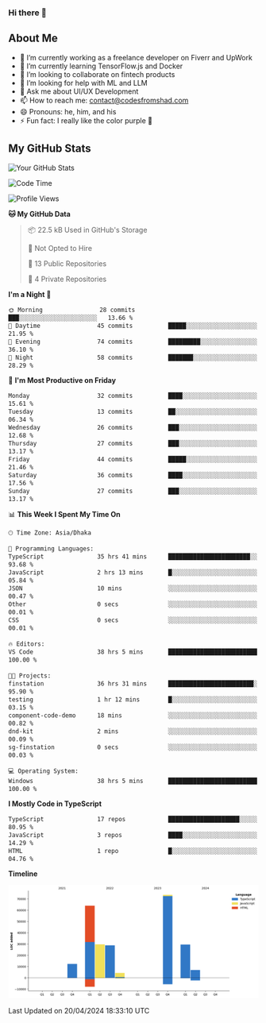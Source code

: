 ### Hi there 👋

## About Me
- 🔭 I’m currently working as a freelance developer on Fiverr and UpWork
- 🌱 I’m currently learning TensorFlow.js and Docker
- 👯 I’m looking to collaborate on fintech products
- 🤔 I’m looking for help with ML and LLM
- 💬 Ask me about UI/UX Development
- 📫 How to reach me: contact@codesfromshad.com
- 😄 Pronouns: he, him, and his
- ⚡ Fun fact: I really like the color purple 💜

## My GitHub Stats

![Your GitHub Stats](https://github-readme-stats.vercel.app/api?username=codesfromshad&show_icons=true&theme=midnight-purple)

<!--START_SECTION:waka-->
![Code Time](http://img.shields.io/badge/Code%20Time-451%20hrs%2059%20mins-blue)

![Profile Views](http://img.shields.io/badge/Profile%20Views-21-blue)

**🐱 My GitHub Data** 

> 📦 22.5 kB Used in GitHub's Storage 
 > 
> 🚫 Not Opted to Hire
 > 
> 📜 13 Public Repositories 
 > 
> 🔑 4 Private Repositories 
 > 
**I'm a Night 🦉** 

```text
🌞 Morning                28 commits          ███░░░░░░░░░░░░░░░░░░░░░░   13.66 % 
🌆 Daytime                45 commits          █████░░░░░░░░░░░░░░░░░░░░   21.95 % 
🌃 Evening                74 commits          █████████░░░░░░░░░░░░░░░░   36.10 % 
🌙 Night                  58 commits          ███████░░░░░░░░░░░░░░░░░░   28.29 % 
```
📅 **I'm Most Productive on Friday** 

```text
Monday                   32 commits          ████░░░░░░░░░░░░░░░░░░░░░   15.61 % 
Tuesday                  13 commits          ██░░░░░░░░░░░░░░░░░░░░░░░   06.34 % 
Wednesday                26 commits          ███░░░░░░░░░░░░░░░░░░░░░░   12.68 % 
Thursday                 27 commits          ███░░░░░░░░░░░░░░░░░░░░░░   13.17 % 
Friday                   44 commits          █████░░░░░░░░░░░░░░░░░░░░   21.46 % 
Saturday                 36 commits          ████░░░░░░░░░░░░░░░░░░░░░   17.56 % 
Sunday                   27 commits          ███░░░░░░░░░░░░░░░░░░░░░░   13.17 % 
```


📊 **This Week I Spent My Time On** 

```text
🕑︎ Time Zone: Asia/Dhaka

💬 Programming Languages: 
TypeScript               35 hrs 41 mins      ███████████████████████░░   93.68 % 
JavaScript               2 hrs 13 mins       █░░░░░░░░░░░░░░░░░░░░░░░░   05.84 % 
JSON                     10 mins             ░░░░░░░░░░░░░░░░░░░░░░░░░   00.47 % 
Other                    0 secs              ░░░░░░░░░░░░░░░░░░░░░░░░░   00.01 % 
CSS                      0 secs              ░░░░░░░░░░░░░░░░░░░░░░░░░   00.01 % 

🔥 Editors: 
VS Code                  38 hrs 5 mins       █████████████████████████   100.00 % 

🐱‍💻 Projects: 
finstation               36 hrs 31 mins      ████████████████████████░   95.90 % 
testing                  1 hr 12 mins        █░░░░░░░░░░░░░░░░░░░░░░░░   03.15 % 
component-code-demo      18 mins             ░░░░░░░░░░░░░░░░░░░░░░░░░   00.82 % 
dnd-kit                  2 mins              ░░░░░░░░░░░░░░░░░░░░░░░░░   00.09 % 
sg-finstation            0 secs              ░░░░░░░░░░░░░░░░░░░░░░░░░   00.03 % 

💻 Operating System: 
Windows                  38 hrs 5 mins       █████████████████████████   100.00 % 
```

**I Mostly Code in TypeScript** 

```text
TypeScript               17 repos            ████████████████████░░░░░   80.95 % 
JavaScript               3 repos             ████░░░░░░░░░░░░░░░░░░░░░   14.29 % 
HTML                     1 repo              █░░░░░░░░░░░░░░░░░░░░░░░░   04.76 % 
```



**Timeline**

![Lines of Code chart](https://raw.githubusercontent.com/codesfromshad/codesfromshad/main/assets/bar_graph.png)


 Last Updated on 20/04/2024 18:33:10 UTC
<!--END_SECTION:waka-->

<!--
**codesfromshad/codesfromshad** is a ✨ _special_ ✨ repository because its `README.md` (this file) appears on your GitHub profile.

Here are some ideas to get you started:

- 🔭 I’m currently working on ...
- 🌱 I’m currently learning ...
- 👯 I’m looking to collaborate on ...
- 🤔 I’m looking for help with ...
- 💬 Ask me about ...
- 📫 How to reach me: ...
- 😄 Pronouns: ...
- ⚡ Fun fact: ...
-->
